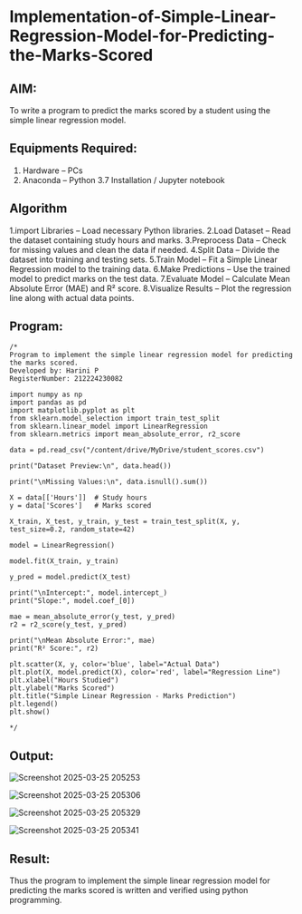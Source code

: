 # Implementation-of-Simple-Linear-Regression-Model-for-Predicting-the-Marks-Scored

## AIM:
To write a program to predict the marks scored by a student using the simple linear regression model.

## Equipments Required:
1. Hardware – PCs
2. Anaconda – Python 3.7 Installation / Jupyter notebook

## Algorithm
1.import Libraries – Load necessary Python libraries. 2.Load Dataset – Read the dataset containing study hours and marks. 3.Preprocess Data – Check for missing values and clean the data if needed. 4.Split Data – Divide the dataset into training and testing sets. 5.Train Model – Fit a Simple Linear Regression model to the training data. 6.Make Predictions – Use the trained model to predict marks on the test data. 7.Evaluate Model – Calculate Mean Absolute Error (MAE) and R² score. 8.Visualize Results – Plot the regression line along with actual data points.


## Program:
```
/*
Program to implement the simple linear regression model for predicting the marks scored.
Developed by: Harini P
RegisterNumber: 212224230082

import numpy as np
import pandas as pd
import matplotlib.pyplot as plt
from sklearn.model_selection import train_test_split
from sklearn.linear_model import LinearRegression
from sklearn.metrics import mean_absolute_error, r2_score

data = pd.read_csv("/content/drive/MyDrive/student_scores.csv")

print("Dataset Preview:\n", data.head())

print("\nMissing Values:\n", data.isnull().sum())

X = data[['Hours']]  # Study hours
y = data['Scores']   # Marks scored

X_train, X_test, y_train, y_test = train_test_split(X, y, test_size=0.2, random_state=42)

model = LinearRegression()

model.fit(X_train, y_train)

y_pred = model.predict(X_test)

print("\nIntercept:", model.intercept_)
print("Slope:", model.coef_[0])

mae = mean_absolute_error(y_test, y_pred)
r2 = r2_score(y_test, y_pred)

print("\nMean Absolute Error:", mae)
print("R² Score:", r2)

plt.scatter(X, y, color='blue', label="Actual Data")
plt.plot(X, model.predict(X), color='red', label="Regression Line")
plt.xlabel("Hours Studied")
plt.ylabel("Marks Scored")
plt.title("Simple Linear Regression - Marks Prediction")
plt.legend()
plt.show()

*/
```

## Output:
![Screenshot 2025-03-25 205253](https://github.com/user-attachments/assets/df0be18e-c7d6-4027-a087-e567da9ea222)

![Screenshot 2025-03-25 205306](https://github.com/user-attachments/assets/b39d9c54-95b5-4f2d-ac89-d05f616b763c)

![Screenshot 2025-03-25 205329](https://github.com/user-attachments/assets/0ef586e2-6a62-4656-9781-128c78f8e9d6)

![Screenshot 2025-03-25 205341](https://github.com/user-attachments/assets/1673b25b-d84d-4806-86f4-25a114380498)

## Result:
Thus the program to implement the simple linear regression model for predicting the marks scored is written and verified using python programming.
